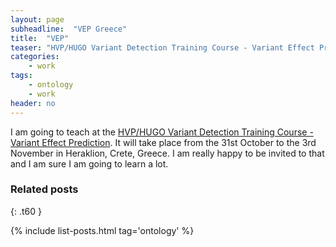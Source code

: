 ```yaml
---
layout: page
subheadline:  "VEP Greece"
title:  "VEP"
teaser: "HVP/HUGO Variant Detection Training Course - Variant Effect Prediction"
categories:
    - work
tags:
    - ontology
    - work
header: no
---
```


I am going to teach at the [HVP/HUGO Variant Detection Training Course - Variant Effect Prediction][1]. It will take place from the 31st October to the 3rd November in Heraklion, Crete, Greece. I am really happy to be invited to that and I am sure I am going to learn a lot.


### Related posts
{: .t60 }

{% include list-posts.html tag='ontology' %}

  [1]: http://vep.variome.org/
